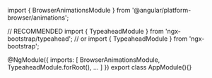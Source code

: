 import { BrowserAnimationsModule } from '@angular/platform-browser/animations';

// RECOMMENDED
import { TypeaheadModule } from 'ngx-bootstrap/typeahead';
// or
import { TypeaheadModule } from 'ngx-bootstrap';

@NgModule({
  imports: [
    BrowserAnimationsModule,
    TypeaheadModule.forRoot(),
    ...
  ]
})
export class AppModule(){}
